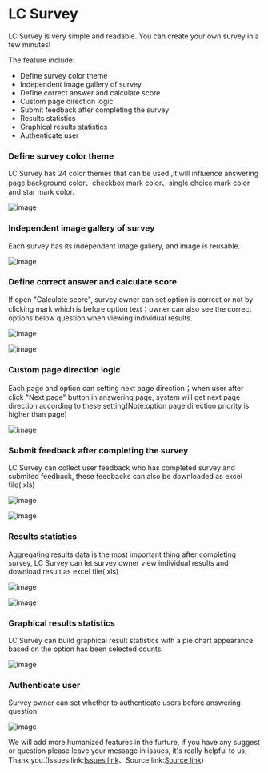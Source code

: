 # LC Survey
LC Survey is very simple and readable. You can create your own survey in a few minutes!

The feature include:

- Define survey color theme
- Independent image gallery of survey
- Define correct answer and calculate score
- Custom page direction logic
- Submit feedback after completing the survey
- Results statistics
- Graphical results statistics
- Authenticate user

### Define survey color theme
LC Survey has 24 color themes that can be used ,it will influence answering page background color、checkbox mark color、single choice mark color and star mark color.

![image](./screenshot/option.png)

### Independent image gallery of survey
Each survey has its independent image gallery, and image is reusable.

![image](./screenshot/image_gallery.png)

### Define correct answer and calculate score
If open "Calculate score", survey owner can set option is correct or not by clicking mark which is before option text；owner can also see
the correct options below question when viewing individual results.

![image](./screenshot/setting_correct_answer.png)

![image](./screenshot/view_individual_results.png)

### Custom page direction logic
Each page and option can setting next page direction；when user after click "Next page" button in answering page, system will get next page direction according to these setting(Note:option page direction priority is higher than page)

![image](./screenshot/page_direction.png)

### Submit feedback after completing the survey
LC Survey can collect user feedback who has completed survey and submited feedback, these feedbacks can also be downloaded as excel file(.xls)

![image](./screenshot/user_feedback.png)

![image](./screenshot/user_feedback_excel.png)

### Results statistics
Aggregating results data is the most important thing after completing survey, LC Survey can let survey owner view individual results and
download result as excel file(.xls)

![image](./screenshot/view_results.png)

![image](./screenshot/view_results_excel.png)

### Graphical results statistics
LC Survey can build graphical result statistics with a pie chart appearance based on the option has been selected counts.

![image](./screenshot/graphical_results_statistics.png)

### Authenticate user
Survey owner can set whether to authenticate users before answering question

![image](./screenshot/authenticate_user.png)



We will add more humanized features in the furture, if you have any suggest or question please leave your message in issues,
it's really helpful to us, Thank you.(Issues link:[Issues link](https://github.com/Whuzzup-design/LC-Survey/issues/new)、Source link:[Source link](https://web.liferay.com/zh/marketplace/-/mp/application/172659120))

